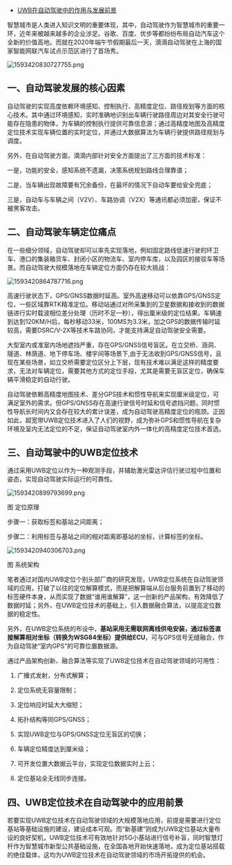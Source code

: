 - [UWB在自动驾驶中的作用与发展前景](http://www.locating-tech.com/docs/303.html)

智慧城市是人类进入知识文明的重要体现，其中，自动驾驶作为智慧城市的重要一环，近年来被越来越多的企业涉足。谷歌、百度、优步等都纷纷布局自动汽车这个全新的价值高地。而就在2020年端午节假期最后一天，滴滴自动驾驶在上海的国家智能网联汽车试点示范区进行了首场秀。

![1593420830727755.png](http://www.locating-tech.com/ueditor/php/upload/image/20200629/1593420830727755.png) 

## 一、自动驾驶发展的核心因素

自动驾驶的实现高度依赖环境感知、控制执行、高精度定位、路径规划等方面的核心技术。其中通过环境感知，实时准确地识别出车辆行驶路径周边对其安全行驶可能存在隐患的物体，为车辆的控制执行提供可靠信息源；通过高精度地图及高精度定位技术实现车辆位置的实时定位，并通过大数据算法为车辆行驶提供路径规划与调度。

另外，在自动驾驶方面，滴滴内部针对安全方面提出了三方面的技术标准：

一是，功能的安全，感知系统不遗漏，决策系统规划路线合理靠谱；

二是，当车辆出现故障要有冗余备份，在最坏的情况下自动车要给安全兜底；

三是，自动车与车辆之间（V2V）、车路协调（V2X）等通讯都必须加密，保证不被黑客攻击。

## 二、自动驾驶车辆定位痛点

在一些细分领域，自动驾驶却可以率先实现落地，例如固定路线低速行驶的环卫车、港口的集装箱货车、封闭小区的物流车、室内停车库，以及园区的接驳车等场景。而自动驾驶大规模落地在车辆定位方面仍存在较大挑战：

![1593420864787716.png](http://www.locating-tech.com/ueditor/php/upload/image/20200629/1593420864787716.png) 

高速行驶状态下，GPS/GNSS数据时延高。室外高速移动可以依靠GPS/GNSS定位，一些区域靠RTK精准定位。移动站通过对所采集到的卫星数据和接收到的数据链进行实时载波相位差分处理（历时不足一秒），得出厘米级的定位结果。车辆速到达到120KM/H后，每秒移动33米，100MS为3.3米，加之GPS的数据传输时延较高，需要DSRC/V-2X等技术车路协同，才能支持满足自动驾驶安全需要。

大型室内或准室内场地遮挡严重，存在GPS/GNSS信号盲区。在立交桥、涵洞、隧道、林荫道、地下停车场、楼宇间等场景下,由于无法收到GPS/GNSS信号，且现在某些场景，如立交桥需要定位区分上下层，现有技术难以满足这样的精度要求，无法对车辆定位，需要其他方式的定位手段，尤其是需要无盲区定位，确保车辆平滑稳定的自动行驶。

自动驾驶依赖高精度地图技术、差分GPS技术和惯性导航来实现厘米级定位，可满足室外的需求。但GPS/GNSS存在高速行驶信号时延和信号遮挡问题，同时惯性导航长时间内又会存在较大的累计误差，成为自动驾驶高精度定位的瓶颈。正因如此，超宽带UWB定位技术进入了人们的视野，成为弥补GPS和惯性导航在复杂环境及室内无法定位的不足，保证自动驾驶室内外一体化的高精度定位技术首选。

## 三、自动驾驶中的UWB定位技术

通过采用UWB定位以作为一种观测手段，并辅助激光雷达评估行驶过程中位置和姿态，实现自动驾驶实际运行的可靠性。

![1593420899793699.png](http://www.locating-tech.com/ueditor/php/upload/image/20200629/1593420899793699.png) 

图 定位原理

步骤一：获取标签和基站之间距离；

步骤二：利用标签与基站之间的相对距离即基站的坐标，计算标签的坐标。

![1593420940306703.png](http://www.locating-tech.com/ueditor/php/upload/image/20200629/1593420940306703.png) 

图 系统架构

笔者通过对国内UWB定位个别头部厂商的研究发现，UWB定位系统在自动驾驶领域的应用，打破了以往的定位解算模式，而是把解算端从后台服务前置到了移动的标签硬件本身，从而实现了数据“谁用谁解算”，这一创新的产品架构，有效降低了数据时延；另外，在UWB定位技术的基础上，引入数据融合算法，以提高定位数据的稳定性。

另外，在UWB定位系统的布设中，**基站采用无需联网离线供电安装，通过标签直接解算相对坐标（转换为WSG84坐标）提供给ECU**，可与GPS信号无缝融合，作为自动驾驶“室内GPS”的可靠位置数据源。

通过产品架构创新、融合算法等实现了UWB定位技术在自动驾驶领域的可用性：

1. 广播式发射，分布式解算；

2. 定位系统无容量限制；

3. 定位响应时延大大缩短；

4. 拓扑结构等同GPS/GNSS；

5. 实现UWB定位与GPS/GNSS定位无盲区的切换；

6. 车辆定位精度达到厘米级；

7. 可开发位置大数据云平台，实现定位数据实时上云；

8. 定位基站全无线同步连接。

## 四、UWB定位技术在自动驾驶中的应用前景

若要实现UWB定位技术在自动驾驶领域的大规模落地应用，前提是需要进行定位基站等基础设施的建设，建设成本可观。而“新基建”则成为UWB定位基站大量布设的良好契机，UWB定位技术可有效地针对5G小基站进行信号补盲，同时智慧灯杆作为智慧城市新型公共基础设施，在全国各地开始快速落地，成为定位基站搭载的绝佳载体，这均为UWB定位技术在自动驾驶领域的市场开拓提供的机会。